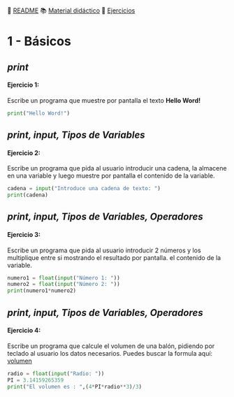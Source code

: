 :page_with_curl: [README](../README.md) :books: [Material didáctico](/documentation/indicedocu.md) :pencil: [Ejercicios](/tests/indicetests.md)


# 1 - Básicos
## _print_
#### Ejercicio 1:


Escribe un programa que muestre por pantalla el texto **Hello Word!**

````python
print("Hello Word!")
````

## _print, input, Tipos de Variables_
#### Ejercicio 2:


Escribe un programa que pida al usuario introducir una cadena, la almacene en una variable y luego muestre por pantalla
el contenido de la variable.

````python
cadena = input("Introduce una cadena de texto: ")
print(cadena)
````

## _print, input, Tipos de Variables, Operadores_
#### Ejercicio 3:


Escribe un programa que pida al usuario introducir 2 números y los multiplique entre si mostrando el resultado por pantalla.
el contenido de la variable.

````python
numero1 = float(input("Número 1: "))
numero2 = float(input("Número 2: "))
print(numero1*numero2)
````

## _print, input, Tipos de Variables, Operadores_
#### Ejercicio 4:


Escribe un programa que calcule el volumen de una balón, pidiendo por teclado al usuario los datos necesarios.
Puedes buscar la formula aquí: [volumen ](https://es.wikipedia.org/wiki/Esfera) 

````python
radio = float(input("Radio: "))
PI = 3.14159265359
print("El volumen es : ",(4*PI*radio**3)/3)
````
